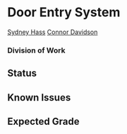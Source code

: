 # Door Entry System
[Sydney Hass](hass0311@algonquinlive.com)
[Connor Davidson](davi0800@algonquinlive.com)

### Division of Work

## Status

## Known Issues

## Expected Grade
